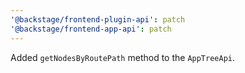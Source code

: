 ```yaml
---
'@backstage/frontend-plugin-api': patch
'@backstage/frontend-app-api': patch
---
```


Added `getNodesByRoutePath` method to the `AppTreeApi`.

